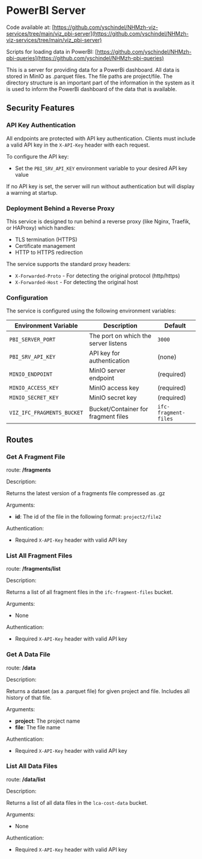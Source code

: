 # PowerBI Server

Code available at: [https://github.com/yschindel/NHMzh-viz-services/tree/main/viz_pbi-server](https://github.com/yschindel/NHMzh-viz-services/tree/main/viz_pbi-server)

Scripts for loading data in PowerBI: [https://github.com/yschindel/NHMzh-pbi-queries](https://github.com/yschindel/NHMzh-pbi-queries)

This is a server for providing data for a PowerBi dashboard. All data is stored in MinIO as .parquet files.
The file paths are project/file. The directory structure is an important part of the information in the system as it is used to inform the PowerBi dashboard of the data that is available.

## Security Features

### API Key Authentication

All endpoints are protected with API key authentication. Clients must include a valid API key in the `X-API-Key` header with each request.

To configure the API key:

- Set the `PBI_SRV_API_KEY` environment variable to your desired API key value

If no API key is set, the server will run without authentication but will display a warning at startup.

### Deployment Behind a Reverse Proxy

This service is designed to run behind a reverse proxy (like Nginx, Traefik, or HAProxy) which handles:

- TLS termination (HTTPS)
- Certificate management
- HTTP to HTTPS redirection

The service supports the standard proxy headers:

- `X-Forwarded-Proto` - For detecting the original protocol (http/https)
- `X-Forwarded-Host` - For detecting the original host

### Configuration

The service is configured using the following environment variables:

| Environment Variable       | Description                          | Default              |
| -------------------------- | ------------------------------------ | -------------------- |
| `PBI_SERVER_PORT`          | The port on which the server listens | `3000`               |
| `PBI_SRV_API_KEY`          | API key for authentication           | (none)               |
| `MINIO_ENDPOINT`           | MinIO server endpoint                | (required)           |
| `MINIO_ACCESS_KEY`         | MinIO access key                     | (required)           |
| `MINIO_SECRET_KEY`         | MinIO secret key                     | (required)           |
| `VIZ_IFC_FRAGMENTS_BUCKET` | Bucket/Container for fragment files  | `ifc-fragment-files` |

## Routes

### Get A Fragment File

route: **/fragments**

Description:

Returns the latest version of a fragments file compressed as .gz

Arguments:

- **id**: The id of the file in the following format: `project2/file2`

Authentication:

- Required `X-API-Key` header with valid API key

### List All Fragment Files

route: **/fragments/list**

Description:

Returns a list of all fragment files in the `ifc-fragment-files` bucket.

Arguments:

- None

Authentication:

- Required `X-API-Key` header with valid API key

### Get A Data File

route: **/data**

Description:

Returns a dataset (as a .parquet file) for given project and file. Includes all history of that file.

Arguments:

- **project**: The project name
- **file**: The file name

Authentication:

- Required `X-API-Key` header with valid API key

### List All Data Files

route: **/data/list**

Description:

Returns a list of all data files in the `lca-cost-data` bucket.

Arguments:

- None

Authentication:

- Required `X-API-Key` header with valid API key

